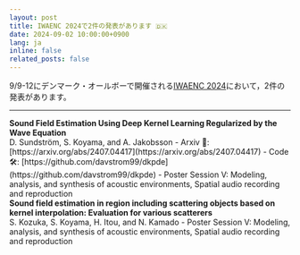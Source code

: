 ```yaml
---
layout: post
title: IWAENC 2024で2件の発表があります 🇩🇰
date: 2024-09-02 10:00:00+0900
lang: ja
inline: false
related_posts: false
---
```


9/9-12にデンマーク・オールボーで開催される[IWAENC 2024](https://iwaenc2024.org/)において，2件の発表があります。 

***

<div style="font-weight:bolder">Sound Field Estimation Using Deep Kernel Learning Regularized by the Wave Equation</div>
D. Sundström, S. Koyama, and A. Jakobsson
- Arxiv 📝: [https://arxiv.org/abs/2407.04417](https://arxiv.org/abs/2407.04417)
- Code 🛠️: [https://github.com/davstrom99/dkpde](https://github.com/davstrom99/dkpde)
- Poster Session V: Modeling, analysis, and synthesis of acoustic environments, Spatial audio recording and reproduction

<div style="font-weight:bolder">Sound field estimation in region including scattering objects based on kernel interpolation: Evaluation for various scatterers</div>
S. Kozuka, S. Koyama, H. Itou, and N. Kamado
- Poster Session V: Modeling, analysis, and synthesis of acoustic environments, Spatial audio recording and reproduction